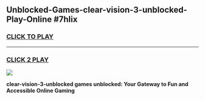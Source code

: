 
## Unblocked-Games-clear-vision-3-unblocked-Play-Online #7hlix
<h3>
<a href="https://news.freeplayer.one?title=clear-vision-3-unblocked&ref=3">CLICK TO PLAY</a></h3>
<hr>

<h3>
<a href="https://news.freeplayer.one?title=clear-vision-3-unblocked&ref=3">CLICK 2 PLAY</a>
  
</h3>

<a href="https://news.freeplayer.one?title=clear-vision-3-unblocked&ref=3"><img src="https://clearcache.store/games.png"></a>


**clear-vision-3-unblocked games unblocked: Your Gateway to Fun and Accessible Online Gaming**
